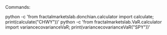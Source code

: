 Commands:

python -c 'from fractalmarketslab.donchian.calculator import calculate; print(calculate("CHWY"))'
python -c 'from fractalmarketslab.VaR.calculator import variancecovarianceVaR; print(variancecovarianceVaR("SPY"))'